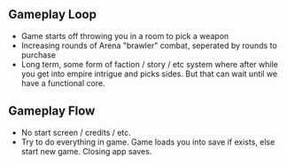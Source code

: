 ## Gameplay Loop

- Game starts off throwing you in a room to pick a weapon
- Increasing rounds of Arena "brawler" combat, seperated by rounds to purchase
- Long term, some form of faction / story / etc system where after while you get into empire intrigue and picks sides. But that can wait until we have a functional core.

## Gameplay Flow

- No start screen / credits / etc.
- Try to do everything in game. Game loads you into save if exists, else start new game. Closing app saves.
